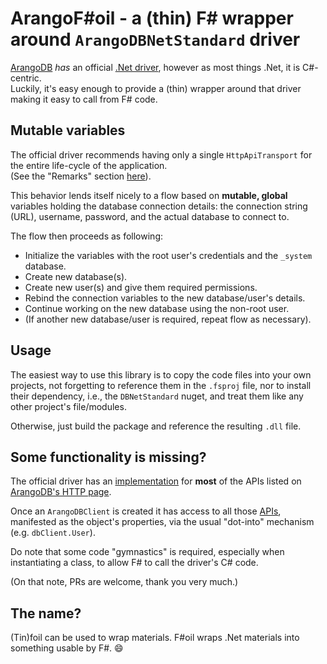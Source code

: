 # ArangoF#oil - a (thin) F# wrapper around `ArangoDBNetStandard` driver #

[ArangoDB](https://www.arangodb.com/) *has* an official [.Net driver](https://github.com/ArangoDB-Community/arangodb-net-standard), however as most things .Net, it is C#-centric.  
Luckily, it's easy enough to provide a (thin) wrapper around that driver making it easy to call from F# code.

## Mutable variables ##

The official driver recommends having only a single `HttpApiTransport` for the entire life-cycle of the application.  
(See the "Remarks" section [here](https://arangodb-community.github.io/arangodb-net-standard/v1-1-0/html/1a9b4516-9078-d867-e5f5-6a99e3f31ee4.htm)).

This behavior lends itself nicely to a flow based on **mutable, global** variables holding the database connection details: the connection string (URL), username, password, and the actual database to connect to.

The flow then proceeds as following:

* Initialize the variables with the root user's credentials and the `_system` database.
* Create new database(s).
* Create new user(s) and give them required permissions.
* Rebind the connection variables to the new database/user's details.
* Continue working on the new database using the non-root user.
* (If another new database/user is required, repeat flow as necessary).

## Usage ##

The easiest way to use this library is to copy the code files into your own projects, not forgetting to reference them in the `.fsproj` file, nor to install their dependency, i.e., the `DBNetStandard` nuget, and treat them like any other project's file/modules.

Otherwise, just build the package and reference the resulting `.dll` file.

## Some functionality is missing? ##

The official driver has an [implementation](https://github.com/ArangoDB-Community/arangodb-net-standard/tree/master/arangodb-net-standard) for **most** of the APIs listed on [ArangoDB's HTTP page](https://www.arangodb.com/docs/stable/http/).

Once an `ArangoDBClient` is created it has access to all those [APIs](https://arangodb-community.github.io/arangodb-net-standard/v1-1-0/html/ba0f435e-0803-bafd-7a3d-9963d8a82ad8.htm), manifested as the object's properties, via the usual "dot-into" mechanism (e.g. `dbClient.User`).

Do note that some code "gymnastics" is required, especially when instantiating a class, to allow F# to call the driver's C# code.

(On that note, PRs are welcome, thank you very much.)

## The name? ##

(Tin)foil can be used to wrap materials. F#oil wraps .Net materials into something usable by F#. :smile:

